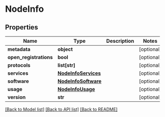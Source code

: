 # NodeInfo

## Properties
Name | Type | Description | Notes
------------ | ------------- | ------------- | -------------
**metadata** | **object** |  | [optional] 
**open_registrations** | **bool** |  | [optional] 
**protocols** | **list[str]** |  | [optional] 
**services** | [**NodeInfoServices**](NodeInfoServices.md) |  | [optional] 
**software** | [**NodeInfoSoftware**](NodeInfoSoftware.md) |  | [optional] 
**usage** | [**NodeInfoUsage**](NodeInfoUsage.md) |  | [optional] 
**version** | **str** |  | [optional] 

[[Back to Model list]](../README.md#documentation-for-models) [[Back to API list]](../README.md#documentation-for-api-endpoints) [[Back to README]](../README.md)

